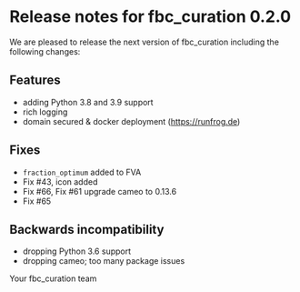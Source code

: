 # Release notes for fbc_curation 0.2.0

We are pleased to release the next version of fbc_curation including the 
following changes:

## Features
- adding Python 3.8 and 3.9 support
- rich logging
- domain secured & docker deployment (https://runfrog.de)


## Fixes
- `fraction_optimum` added to FVA
- Fix #43, icon added
- Fix #66, Fix #61 upgrade cameo to 0.13.6
- Fix #65 

## Backwards incompatibility
- dropping Python 3.6 support
- dropping cameo; too many package issues


Your fbc_curation team
